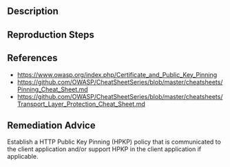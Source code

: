 ## Description


## Reproduction Steps


## References

- https://www.owasp.org/index.php/Certificate_and_Public_Key_Pinning
- https://github.com/OWASP/CheatSheetSeries/blob/master/cheatsheets/Pinning_Cheat_Sheet.md
- https://github.com/OWASP/CheatSheetSeries/blob/master/cheatsheets/Transport_Layer_Protection_Cheat_Sheet.md


## Remediation Advice

Establish a HTTP Public Key Pinning (HPKP) policy that is communicated to the client application and/or support HPKP in the client application if applicable.

